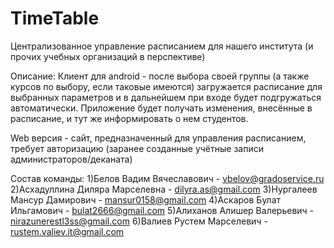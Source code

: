 # TimeTable
Централизованное управление расписанием для нашего института (и прочих учебных организаций в перспективе) 

Описание: 
  Клиент для android - после выбора своей группы (а также курсов по выбору, если таковые имеются) загружается расписание для выбранных параметров и в дальнейшем при входе будет подгружаться автоматически. Приложение будет получать изменения, внесённые в расписание, и тут же информировать о нем студентов.

  Web версия - сайт, предназначенный для управления расписанием, требует авторизацию (заранее созданные учётные записи администраторов/деканата)

Состав команды:
  1)Белов Вадим Вячеславович - vbelov@gradoservice.ru
  2)Асхадуллина Диляра Марселевна - dilyra.as@gmail.com
  3)Нургалеев Мансур Дамирович - mansur0158@gmail.com
  4)Аскаров Булат Ильгамович - bulat2666@gmail.com
  5)Алиханов Алишер Валерьевич - nirazunerestl3ss@gmail.com
  6)Валиев Рустем Марселевич - rustem.valiev.it@gmail.com
